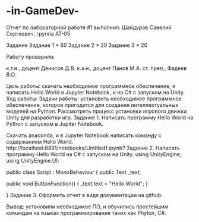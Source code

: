 # -in-GameDev-
Отчет по лабораторной работе #1 выполнил: Шайдуров Савелий Сергеевич, группа АТ-05

Задание
Задание 1	*	60
Задание 2	*	20
Задание 3	*	20


Работу проверили:

к.т.н., доцент Денисов Д.В.
к.э.н., доцент Панов М.А.
ст. преп., Фадеев В.О.


Цель работы: скачать необходимое программное обеспечение, и написать Hello World в Jupyter Notebook, и на C# с запуском на Unity.
Ход работы:
Задачи работы: установить необходимое программное обеспечение, которое пригодится для создания интеллектуальных моделей на Python. Рассмотреть процесс установки игрового движка Unity для разработки игр.
Задание 1. Написать программу Hello World на Python с запуском в Jupiter Notebook.

Скачать anaconda, и в Jupyter Notebook написать команду с содержанием Hello World.
http://localhost:8891/notebooks/Untitled1.ipynb?
Задание 2. Написать программу Hello World на C# с запуском на Unity. 
using UnityEngine;
using UnityEngine.UI;


public class Script : MonoBehaviour
{
public Text _text;

public void ButtonFunction()
{
_text.text = "Hello World";
}

}
Задание 3. Оформить отчет в виде документации на github.

Вывод: установили необходимое ПО, и обучились простейшим командам на языках программирования таких как Phyton, C#.
